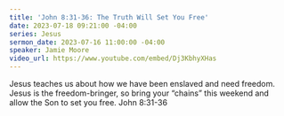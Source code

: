 ```yaml
---
title: 'John 8:31-36: The Truth Will Set You Free'
date: 2023-07-18 09:21:00 -04:00
series: Jesus
sermon_date: 2023-07-16 11:00:00 -04:00
speaker: Jamie Moore
video_url: https://www.youtube.com/embed/Dj3KbhyXHas
---
```


Jesus teaches us about how we have been enslaved and need freedom. Jesus is the freedom-bringer, so bring your “chains” this weekend and allow the Son to set you free.  John 8:31-36